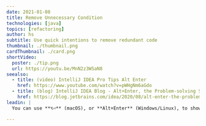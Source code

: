 ```yaml
---
date: 2021-01-08
title: Remove Unnecessary Condition
technologies: [java]
topics: [refactoring]
author: hs
subtitle: Use quick intentions to remove redundant code
thumbnail: ./thumbnail.png
cardThumbnail: ./card.png
shortVideo:
  poster: ./tip.png
  url: https://youtu.be/MnN2z3WSaN8
seealso:
  - title: (video) IntelliJ IDEA Pro Tips Alt Enter
    href: https://www.youtube.com/watch?v=pWHgNm6aGdo
  - title: (blog) IntelliJ IDEA Blog - Alt+Enter, the Problem-solving Shortcut
    href: https://blog.jetbrains.com/idea/2020/08/alt-enter-the-problem-solving-shortcut/
leadin: |
  You can use **⌥⏎** (macOS), or **Alt+Enter** (Windows/Linux), to show context actions for redundant condition statements. You can then remove the redundant code.

---
```

